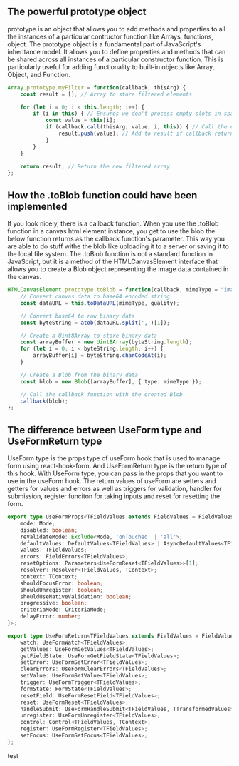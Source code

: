 ## The powerful prototype object
prototype is an object that allows you to add methods and properties to all the instances of a particular contructor function like Arrays, functions, object. The prototype object is a fundamental part of JavaScript's inheritance model. It allows you to define properties and methods that can be shared across all instances of a particular constructor function. This is particularly useful for adding functionality to built-in objects like Array, Object, and Function.

```typescript
Array.prototype.myFilter = function(callback, thisArg) {
    const result = []; // Array to store filtered elements

    for (let i = 0; i < this.length; i++) {
        if (i in this) { // Ensures we don't process empty slots in sparse arrays
            const value = this[i];
            if (callback.call(thisArg, value, i, this)) { // Call the callback with (value, index, array)
                result.push(value); // Add to result if callback returns true
            }
        }
    }

    return result; // Return the new filtered array
};

```
## How the .toBlob function could have been implemented

If you look nicely, there is a callback function. When you use the .toBlob function in a canvas html element instance, you get to use the blob the below function returns as the callback function's parameter. This way you are able to do stuff withe the blob like uploading it to a server or saving it to the local file system. The .toBlob function is not a standard function in JavaScript, but it is a method of the HTMLCanvasElement interface that allows you to create a Blob object representing the image data contained in the canvas.

```typescript
HTMLCanvasElement.prototype.toBlob = function(callback, mimeType = "image/png", quality) {
    // Convert canvas data to base64 encoded string
    const dataURL = this.toDataURL(mimeType, quality);

    // Convert base64 to raw binary data
    const byteString = atob(dataURL.split(',')[1]);

    // Create a Uint8Array to store binary data
    const arrayBuffer = new Uint8Array(byteString.length);
    for (let i = 0; i < byteString.length; i++) {
        arrayBuffer[i] = byteString.charCodeAt(i);
    }

    // Create a Blob from the binary data
    const blob = new Blob([arrayBuffer], { type: mimeType });

    // Call the callback function with the created Blob
    callback(blob);
};
```
## The difference between UseForm type and UseFormReturn type
UseForm type is the props type of useForm hook that is used to manage form using react-hook-form. And UseFormReturn type is the return type of this hook. With UseForm type, you can pass in the props that you want to use in the useForm hook. The return values of useForm are setters and getters for values and errors as well as triggers for validation, handler for submission, register funciton for taking inputs and reset for resetting the form.

```typescript
export type UseFormProps<TFieldValues extends FieldValues = FieldValues, TContext = any> = Partial<{
    mode: Mode;
    disabled: boolean;
    reValidateMode: Exclude<Mode, 'onTouched' | 'all'>;
    defaultValues: DefaultValues<TFieldValues> | AsyncDefaultValues<TFieldValues>;
    values: TFieldValues;
    errors: FieldErrors<TFieldValues>;
    resetOptions: Parameters<UseFormReset<TFieldValues>>[1];
    resolver: Resolver<TFieldValues, TContext>;
    context: TContext;
    shouldFocusError: boolean;
    shouldUnregister: boolean;
    shouldUseNativeValidation: boolean;
    progressive: boolean;
    criteriaMode: CriteriaMode;
    delayError: number;
}>;
```
```typescript
export type UseFormReturn<TFieldValues extends FieldValues = FieldValues, TContext = any, TTransformedValues extends FieldValues | undefined = undefined> = {
    watch: UseFormWatch<TFieldValues>;
    getValues: UseFormGetValues<TFieldValues>;
    getFieldState: UseFormGetFieldState<TFieldValues>;
    setError: UseFormSetError<TFieldValues>;
    clearErrors: UseFormClearErrors<TFieldValues>;
    setValue: UseFormSetValue<TFieldValues>;
    trigger: UseFormTrigger<TFieldValues>;
    formState: FormState<TFieldValues>;
    resetField: UseFormResetField<TFieldValues>;
    reset: UseFormReset<TFieldValues>;
    handleSubmit: UseFormHandleSubmit<TFieldValues, TTransformedValues>;
    unregister: UseFormUnregister<TFieldValues>;
    control: Control<TFieldValues, TContext>;
    register: UseFormRegister<TFieldValues>;
    setFocus: UseFormSetFocus<TFieldValues>;
};
```

test